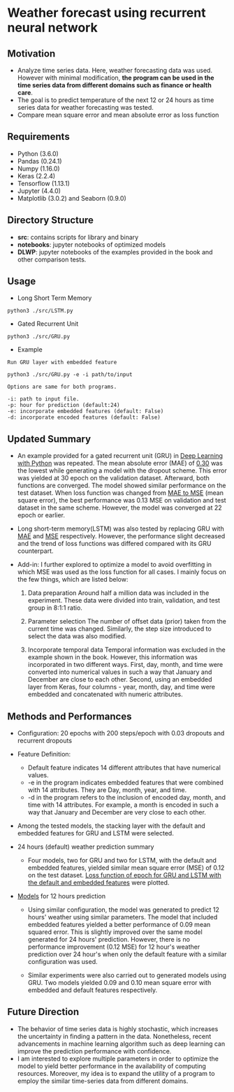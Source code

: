 # Weather forecast using recurrent neural network

## **Motivation**
* Analyze time series data. Here, weather forecasting data was used. However 
  with minimal modification, __the program can be used in the time series data from 
  different domains such as finance or health care__.
* The goal is to predict temperature of the next 12 or 24 hours
  as time series data for weather forecasting was tested. 
* Compare mean square error and mean absolute error as loss function

## **Requirements** 
* Python (3.6.0)
* Pandas (0.24.1)
* Numpy (1.16.0)
* Keras (2.2.4) 
* Tensorflow (1.13.1)
* Jupyter (4.4.0)
* Matplotlib (3.0.2) and Seaborn (0.9.0)

## **Directory Structure**
- __src__: contains scripts for library and binary
- __notebooks__: jupyter notebooks of optimized models 
- __DLWP__: jupyter notebooks of the examples provided in the book and other
  comparison tests. 

## **Usage** 

* Long Short Term Memory 
```
python3 ./src/LSTM.py 
```

* Gated Recurrent Unit 
```
python3 ./src/GRU.py 
```

* Example
```
Run GRU layer with embedded feature

python3 ./src/GRU.py -e -i path/to/input  

Options are same for both programs.

-i: path to input file.
-p: hour for prediction (default:24) 
-e: incorporate embedded features (default: False)
-d: incorporate encoded features (default: False)  
```

## **Updated Summary**

* An example provided for a gated recurrent unit (GRU) in [Deep Learning with Python](https://bit.ly/346tOkH)
 was repeated. The mean absolute error (MAE) of [0.30](https://bit.ly/2kqrO4K) was the lowest while generating 
 a model with the dropout scheme. This error was yielded at 30 epoch on the validation dataset.
 Afterward, both functions are converged. The model showed similar performance on the test dataset.
 When loss function was changed from [MAE to MSE](https://bit.ly/2kfketZ) (mean square error), 
 the best performance was 0.13 MSE on validation and test dataset in the same scheme. 
 However, the model was converged at 22 epoch or earlier. 
* Long short-term memory(LSTM) was also tested by replacing GRU with [MAE](https://bit.ly/2lUMEd8) 
  and [MSE](https://bit.ly/2jTdaTq) respectively. However, the performance slight decreased and 
  the trend of loss functions was differed compared with its GRU counterpart.

* Add-in:
 I further explored to optimize a model to avoid overfitting in which MSE was used as the loss function for all cases. 
 I mainly focus on the few things, which are listed below:
   1. Data preparation
     Around half a million data was included in the experiment. These data were divided into train, 
     validation, and test group in 8:1:1 ratio.

   2. Parameter selection
     The number of offset data (prior) taken from the current time was changed. 
     Similarly, the step size introduced to select the data was also modified.

   3. Incorporate temporal data
     Temporal information was excluded in the example shown in the book. 
     However, this information was incorporated in two different ways. 
     First, day, month, and time were converted into numerical values in such a way that January and December 
     are close to each other. Second, using an embedded layer from Keras, four columns - year, month, day, 
     and time were embedded and concatenated with numeric attributes.

## **Methods and Performances**
  - Configuration: 20 epochs with 200 steps/epoch with 0.03 dropouts and recurrent dropouts
  - Feature Definition:
    * Default feature indicates 14 different attributes that have numerical values.
    * -e in the program indicates embedded features that were combined with 14 attributes.
     They are Day, month, year, and time.
    * -d in the program refers to the inclusion of encoded day, month, and time with 14 attributes. 
      For example, a month is encoded in such a way that January and December are very close to each other.
  - Among the tested models, the stacking layer with the default and embedded features for GRU and LSTM were selected.
  - 24 hours (default) weather prediction summary
    * Four models, two for GRU and two for LSTM, with the default and embedded features, 
      yielded similar mean square error (MSE) of 0.12 on the test dataset. 
      [Loss function of epoch for GRU and LSTM with the default and embedded features](https://bit.ly/2zuTkSD) were plotted.

  - [Models](https://bit.ly/30LqDgj) for 12 hours prediction
    * Using similar configuration, the model was generated to predict 12 hours' weather using similar 
      parameters. The model that included embedded features yielded a better performance of 0.09 
      mean squared error. This is slightly improved over the same model generated for 24 hours'
     prediction. However, there is no performance improvement (0.12 MSE) for 12 hour's weather prediction 
     over 24 hour's when only the default feature with a similar configuration was used.

    * Similar experiments were also carried out to generated models using GRU. Two models yielded 0.09 
      and 0.10 mean square error with embedded and default features respectively.

## **Future Direction**
  - The behavior of time series data is highly stochastic, which increases the uncertainty in finding 
    a pattern in the data. Nonetheless, recent advancements in machine learning algorithm such as deep 
    learning can improve the prediction performance with confidence.
  - I am interested to explore multiple parameters in order to optimize the model 
    to yield better performance in the availability of computing resources. Moreover, my idea is to 
    expand the utility of a program to employ the similar time-series data from different domains.
